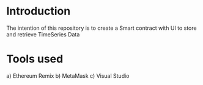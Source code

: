 
# Introduction

The intention of this repository is to create a Smart contract with UI to store and retrieve TimeSeries Data

# Tools used

a) Ethereum Remix  b) MetaMask  c) Visual Studio 
